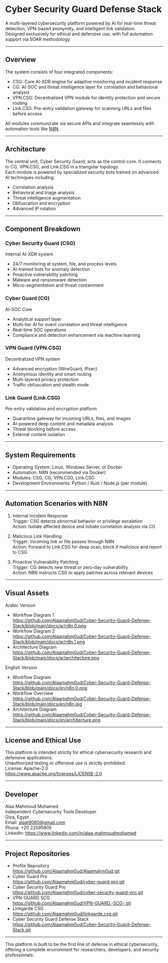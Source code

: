 # Cyber Security Guard Defense Stack

A multi-layered cybersecurity platform powered by AI for real-time threat detection, VPN-based anonymity, and intelligent link validation.  
Designed exclusively for ethical and defensive use, with full automation support via SOAR methodology.

---

## Overview

The system consists of four integrated components:

- CSG: Core AI-XDR engine for adaptive monitoring and incident response  
- CG: AI-SOC and threat intelligence layer for correlation and behavioral analysis  
- VPN.CSG: Decentralized VPN module for identity protection and secure routing  
- Link.CSG: Pre-entry validation gateway for scanning URLs and files before access

All modules communicate via secure APIs and integrate seamlessly with automation tools like [N8N](https://n8n.io).

---

## Architecture

The central unit, Cyber Security Guard, acts as the control core. It connects to CG, VPN.CSG, and Link.CSG in a triangular topology.  
Each module is powered by specialized security bots trained on advanced AI techniques including:

- Correlation analysis  
- Behavioral and triage analysis  
- Threat intelligence augmentation  
- Obfuscation and encryption  
- Advanced IP rotation

---

## Component Breakdown

### Cyber Security Guard (CSG)
Internal AI-XDR system  
- 24/7 monitoring at system, file, and process levels  
- AI-trained bots for anomaly detection  
- Proactive vulnerability patching  
- Malware and ransomware detection  
- Micro-segmentation and threat containment

### Cyber Guard (CG)
AI-SOC Core  
- Analytical support layer  
- Multi-tier AI for event correlation and threat intelligence  
- Real-time SOC operations  
- Compliance and detection enhancement via machine learning

### VPN Guard (VPN.CSG)
Decentralized VPN system  
- Advanced encryption (WireGuard, IPsec)  
- Anonymous identity and smart routing  
- Multi-layered privacy protection  
- Traffic obfuscation and stealth mode

### Link Guard (Link.CSG)
Pre-entry validation and encryption platform  
- Quarantine gateway for incoming URLs, files, and images  
- AI-powered deep content and metadata analysis  
- Threat blocking before access  
- External content isolation

---

## System Requirements

- Operating System: Linux, Windows Server, or Docker  
- Automation: N8N (recommended via Docker)  
- Modules: CSG, CG, VPN.CSG, Link.CSG  
- Development Environments: Python / Rust / Node.js (per module)

---

## Automation Scenarios with N8N

1. Internal Incident Response  
   Trigger: CSG detects abnormal behavior or privilege escalation  
   Action: Isolate affected device and initiate correlation analysis via CG

2. Malicious Link Handling  
   Trigger: Incoming link or file passes through N8N  
   Action: Forward to Link.CSG for deep scan; block if malicious and report to CSG

3. Proactive Vulnerability Patching  
   Trigger: CG detects new threat or zero-day vulnerability  
   Action: N8N instructs CSG to apply patches across relevant devices

---

## Visual Assets

Arabic Version  
- Workflow Diagram 1  
  https://github.com/Alaamahm0ud/Cyber-Security-Guard-Defense-Stack/blob/main/docs/ar/n8n.0.png  
- Workflow Diagram 2  
  https://github.com/Alaamahm0ud/Cyber-Security-Guard-Defense-Stack/blob/main/docs/ar/n8n.1.png  
- Architecture Diagram  
  https://github.com/Alaamahm0ud/Cyber-Security-Guard-Defense-Stack/blob/main/docs/ar/architecture.png

English Version  
- Workflow Diagram  
  https://github.com/Alaamahm0ud/Cyber-Security-Guard-Defense-Stack/blob/main/docs/en/n8n.0.png  
- Workflow Overview  
  https://github.com/Alaamahm0ud/Cyber-Security-Guard-Defense-Stack/blob/main/docs/en/n8n.jpg  
- Architecture Diagram  
  https://github.com/Alaamahm0ud/Cyber-Security-Guard-Defense-Stack/blob/main/docs/en/architecture.png

---

## License and Ethical Use

This platform is intended strictly for ethical cybersecurity research and defensive applications.  
Unauthorized testing or offensive use is strictly prohibited.  
License: Apache-2.0  
https://www.apache.org/licenses/LICENSE-2.0

---

## Developer

Alaa Mahmoud Mohamed  
Independent Cybersecurity Tools Developer  
Giza, Egypt  
Email: alaat9080@gmail.com  
Phone: +20 22595905  
LinkedIn: https://www.linkedin.com/in/alaa-mahmoudmohamed

---

## Project Repositories

- Profile Repository  
  https://github.com/Alaamahm0ud/Alaamahm0ud.git  
- Cyber Guard Pro  
  https://github.com/Alaamahm0ud/cyber-guard-pro.git  
- Cyber Security Guard Pro  
  https://github.com/Alaamahm0ud/cyber-security-guard-pro.git  
- VPN-GUARD SCG  
  https://github.com/Alaamahm0ud/VPN-GUARD.-SCG-.git  
- Linkgarde CSG  
  https://github.com/Alaamahm0ud/linkgarde.csg.git  
- Cyber Security Guard Defense Stack  
  https://github.com/Alaamahm0ud/Cyber-Security-Guard-Defense-Stack.git

---

This platform is built to be the first line of defense in ethical cybersecurity, offering a complete environment for researchers, developers, and security professionals.

